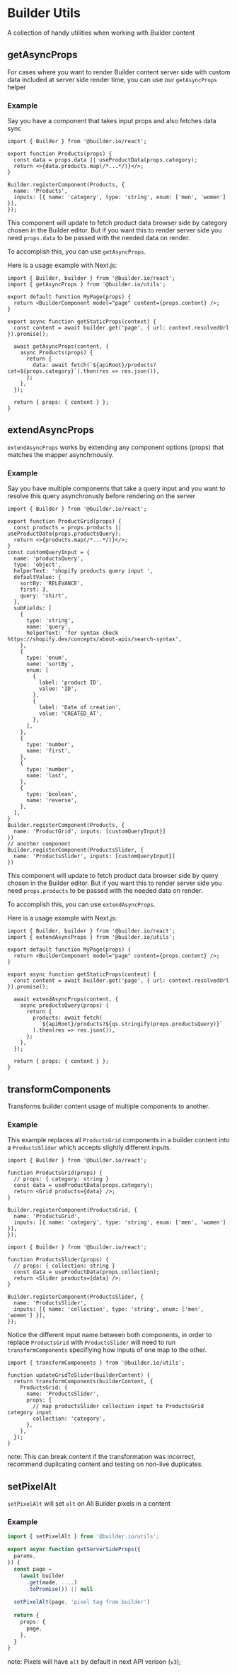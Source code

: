 # Builder Utils

A collection of handy utilities when working with Builder content

## getAsyncProps

For cases where you want to render Builder content server side with custom data included at server side render time, you can use our `getAsyncProps` helper

### Example

Say you have a component that takes input props and also fetches data sync

```tsx
import { Builder } from '@builder.io/react';

export function Products(props) {
  const data = props.data || useProductData(props.category);
  return <>{data.products.map(/*...*/)}</>;
}

Builder.registerComponent(Products, {
  name: 'Products',
  inputs: [{ name: 'category', type: 'string', enum: ['men', 'women'] }],
});
```

This component will update to fetch product data browser side by category chosen in the Builder editor. But if you want this to render server side you need `props.data` to be passed with the needed data on render.

To accomplish this, you can use `getAsyncProps`.

Here is a usage example with Next.js:

```tsx
import { Builder, builder } from '@builder.io/react';
import { getAsyncProps } from '@builder.io/utils';

export default function MyPage(props) {
  return <BuilderComponent model="page" content={props.content} />;
}

export async function getStaticProps(context) {
  const content = await builder.get('page', { url: context.resolvedUrl }).promise();

  await getAsyncProps(content, {
    async Products(props) {
      return {
        data: await fetch(`${apiRoot}/products?cat=${props.category}`).then(res => res.json()),
      };
    },
  });

  return { props: { content } };
}
```

## extendAsyncProps

`extendAsyncProps` works by extending any component options (props) that matches the mapper asynchrnously.

### Example

Say you have multiple components that take a query input and you want to resolve this query asynchronusly before rendering on the server

```tsx
import { Builder } from '@builder.io/react';

export function ProductGrid(props) {
  const products = props.products || useProductData(props.productsQuery);
  return <>{products.map(/*...*/)}</>;
}
const customQueryInput = {
  name: 'productsQuery',
  type: 'object',
  helperText: 'shopify products query input ',
  defaultValue: {
    sortBy: 'RELEVANCE',
    first: 3,
    query: 'shirt',
  },
  subFields: [
    {
      type: 'string',
      name: 'query',
      helperText: 'for syntax check https://shopify.dev/concepts/about-apis/search-syntax',
    },
    {
      type: 'enum',
      name: 'sortBy',
      enum: [
        {
          label: 'product ID',
          value: 'ID',
        },
        {
          label: 'Date of creation',
          value: 'CREATED_AT',
        },
      ],
    },
    {
      type: 'number',
      name: 'first',
    },
    {
      type: 'number',
      name: 'last',
    },
    {
      type: 'boolean',
      name: 'reverse',
    },
  ],
}
Builder.registerComponent(Products, {
  name: 'ProductGrid', inputs: [customQueryInput}]
})
// another component
Builder.registerComponent(ProductsSlider, {
  name: 'ProductsSlider', inputs: [customQueryInput}]
})

```

This component will update to fetch product data browser side by query chosen in the Builder editor. But if you want this to render server side you need `props.products` to be passed with the needed data on render.

To accomplish this, you can use `extendAsyncProps`.

Here is a usage example with Next.js:

```tsx
import { Builder, builder } from '@builder.io/react';
import { extendAsyncProps } from '@builder.io/utils';

export default function MyPage(props) {
  return <BuilderComponent model="page" content={props.content} />;
}

export async function getStaticProps(context) {
  const content = await builder.get('page', { url: context.resolvedUrl }).promise();

  await extendAsyncProps(content, {
    async productsQuery(props) {
      return {
        products: await fetch(
          `${apiRoot}/products?${qs.stringify(props.productsQuery)}`
        ).then(res => res.json()),
      };
    },
  });

  return { props: { content } };
}
```

## transformComponents

Transforms builder content usage of multiple components to another.

### Example

This example replaces all `ProductsGrid` components in a builder content into a `ProductsSlider` which accepts slightly different inputs.

```tsx
import { Builder } from '@builder.io/react';

function ProductsGrid(props) {
  // props: { category: string }
  const data = useProductData(props.category);
  return <Grid products={data} />;
}

Builder.registerComponent(ProductsGrid, {
  name: 'ProductsGrid',
  inputs: [{ name: 'category', type: 'string', enum: ['men', 'women'] }],
});
```

```tsx
import { Builder } from '@builder.io/react';

function ProductsSlider(props) {
  // props: { collection: string }
  const data = useProductData(props.collection);
  return <Slider products={data} />;
}

Builder.registerComponent(ProductsSlider, {
  name: 'ProductsSlider',
  inputs: [{ name: 'collection', type: 'string', enum: ['men', 'women'] }],
});
```

Notice the different input name between both components, in order to replace `ProductsGrid` with `ProductsSlider` will need to run `transformComponents` specifiying how inputs of one map to the other.

```tsx
import { transformComponents } from '@builder.io/utils';

function updateGridToSlider(builderContent) {
  return transformComponents(builderContent, {
    ProductsGrid: {
      name: 'ProductsSlider',
      props: {
        // map productsSlider collection input to ProductsGrid category input
        collection: 'category',
      },
    },
  });
}
```

note: This can break content if the transformation was incorrect, recommend duplicating content and testing on non-live duplicates.

## setPixelAlt

`setPixelAlt` will set `alt` on All Builder pixels in a content

### Example

```ts
import { setPixelAlt } from '@builder.io/utils';

export async function getServerSideProps({
  params,
}) {
  const page =
    (await builder
      .get(mode, ....)
      .toPromise()) || null
     
  setPixelAlt(page, 'pixel tag from builder')
  
  return {
    props: {
      page,
    },
  }
}
```
note: Pixels will have `alt` by default in next API verison (`v3`);
